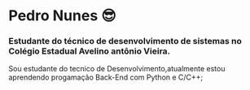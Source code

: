 # Pedro Nunes 😎
### Estudante do técnico de desenvolvimento de sistemas no Colégio Estadual Avelino antônio Vieira.

Sou estudante do tecnico de Desenvolvimento,atualmente estou aprendendo progamação Back-End com Python e C/C++;

